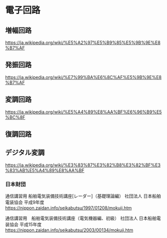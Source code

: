 # 電子回路

## 増幅回路
https://ja.wikipedia.org/wiki/%E5%A2%97%E5%B9%85%E5%9B%9E%E8%B7%AF

## 発振回路
https://ja.wikipedia.org/wiki/%E7%99%BA%E6%8C%AF%E5%9B%9E%E8%B7%AF

## 変調回路
https://ja.wikipedia.org/wiki/%E5%A4%89%E8%AA%BF%E6%96%B9%E5%BC%8F

## 復調回路

## デジタル変調
https://ja.wikipedia.org/wiki/%E3%83%87%E3%82%B8%E3%82%BF%E3%83%AB%E5%A4%89%E8%AA%BF


### 日本財団
通信講習用 船舶電気装備技術講座[レーダー]（基礎理論編）
社団法人 日本船舶電装協会
平成9年度
https://nippon.zaidan.info/seikabutsu/1997/01208/mokuji.htm

通信講習用　船舶電気装備技術講座（電気機器編、初級）
社団法人 日本船舶電装協会
平成15年度　
https://nippon.zaidan.info/seikabutsu/2003/00134/mokuji.htm

